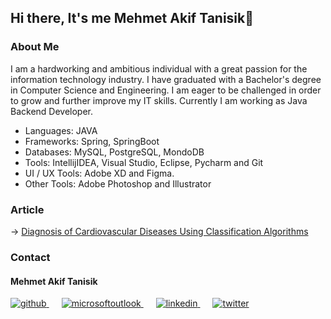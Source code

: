 ## Hi there, It's me Mehmet Akif Tanisik👋

<!--
**mehmet-akif-tanisik/mehmet-akif-tanisik** is a ✨ _special_ ✨ repository because its `README.md` (this file) appears on your GitHub profile.

Here are some ideas to get you started:

- 🔭 I’m currently working on ...
- 🌱 I’m currently learning ...
- 👯 I’m looking to collaborate on ...
- 🤔 I’m looking for help with ...
- 💬 Ask me about ...
- 📫 How to reach me: ...
- 😄 Pronouns: ...
- ⚡ Fun fact: ...
-->

### About Me

I am a hardworking and ambitious individual with a great passion for the information technology industry. I have graduated with a Bachelor's degree in Computer Science and Engineering. I am eager to be challenged in order to grow and further improve my IT skills. Currently I am working as Java Backend Developer.

- Languages: JAVA
- Frameworks: Spring, SpringBoot
- Databases: MySQL, PostgreSQL, MondoDB
- Tools: IntellijIDEA, Visual Studio, Eclipse, Pycharm and Git
- UI / UX Tools: Adobe XD and Figma.
- Other Tools: Adobe Photoshop and Illustrator

### Article
-> <a href="https://ieeexplore.ieee.org/document/9942793" target="_blank">Diagnosis of Cardiovascular Diseases Using Classification Algorithms</a>


### Contact

#### Mehmet Akif Tanisik 

<a href="https://github.com/mehmet-akif-tanisik" target="_blank">
<img  src=https://img.shields.io/badge/github-%2324292e.svg?&style=for-the-badge&logo=github&logoColor=white alt=github style="margin-bottom: 20px;" />
</a>
<a href = "mailto:matnsk@outlook.com?subject = Feedback&body = Message">
<img src=https://img.shields.io/badge/send-email-email?&style=for-the-badge&logo=microsoftoutlook&color=CD5C5C alt=microsoftoutlook style="margin-bottom: 20px; margin-left:20px" />
</a>
<a href="https://linkedin.com/in/mehmet-akif-tanisik" target="_blank">
<img src=https://img.shields.io/badge/linkedin-%231E77B5.svg?&style=for-the-badge&logo=linkedin&logoColor=white alt=linkedin style="margin-bottom: 20px; margin-left:20px" />
</a>  
<a href="https://twitter.com/makiftanisik" target="_blank">
<img src=https://img.shields.io/badge/twitter-%2300acee.svg?&style=for-the-badge&logo=twitter&logoColor=white alt=twitter style="margin-bottom: 20px; margin-left:20px" />
</a>
